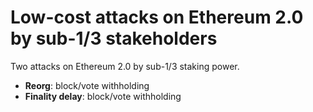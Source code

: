 # Low-cost attacks on Ethereum 2.0 by sub-1/3 stakeholders

Two attacks on Ethereum 2.0 by sub-1/3 staking power.
- **Reorg**: block/vote withholding
- **Finality delay**: block/vote withholding

